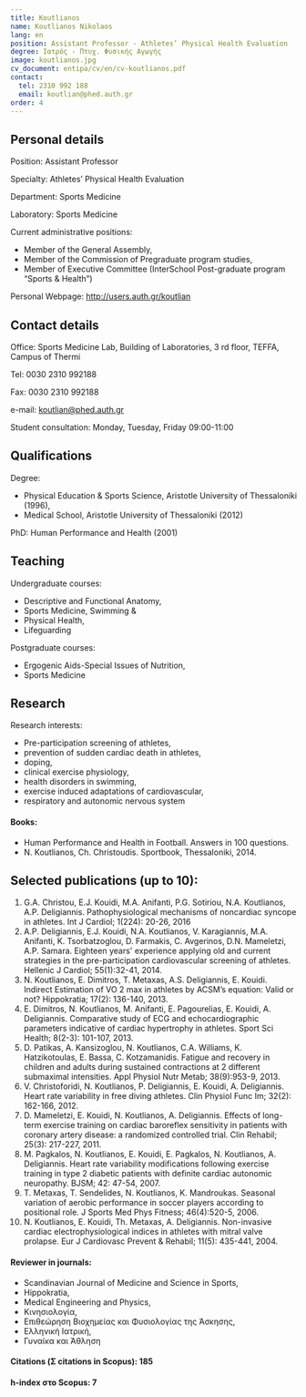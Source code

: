 ```yaml
---
title: Koutlianos
name: Koutlianos Nikolaos
lang: en
position: Assistant Professor - Athletes’ Physical Health Evaluation
degree: Ιατρός - Πτυχ. Φυσικής Αγωγής
image: koutlianos.jpg
cv_document: entipa/cv/en/cv-koutlianos.pdf
contact:
  tel: 2310 992 188
  email: koutlian@phed.auth.gr
order: 4
---
```


## Personal details

Position: Assistant Professor

Specialty: Athletes’ Physical Health Evaluation

Department: Sports Medicine

Laboratory: Sports Medicine

Current administrative positions:

- Member of the General Assembly,
- Member of the Commission of Pregraduate program studies,
- Member of Executive Committee (InterSchool Post-graduate program “Sports & Health”)

Personal Webpage: http://users.auth.gr/koutlian

## Contact details

Office: Sports Medicine Lab, Building of Laboratories, 3 rd floor, TEFFA, Campus
of Thermi

Tel: 0030 2310 992188

Fax: 0030 2310 992188

e-mail: koutlian@phed.auth.gr

Student consultation: Monday, Tuesday, Friday 09:00-11:00

## Qualifications

Degree:

- Physical Education & Sports Science, Aristotle University of Thessaloniki
  (1996),
- Medical School, Aristotle University of Thessaloniki (2012)

PhD: Human Performance and Health (2001)

## Teaching

Undergraduate courses:

- Descriptive and Functional Anatomy,
- Sports Medicine, Swimming &
- Physical Health,
- Lifeguarding

Postgraduate courses:

- Ergogenic Aids-Special Issues of Nutrition,
- Sports Medicine

## Research

Research interests:

- Pre-participation screening of athletes,
- prevention of sudden cardiac death in athletes,
- doping,
- clinical exercise physiology,
- health disorders in swimming,
- exercise induced adaptations of cardiovascular,
- respiratory and autonomic nervous system

#### Books:

- Human Performance and Health in Football. Answers in 100 questions.
- N. Koutlianos, Ch. Christoudis. Sportbook, Thessaloniki, 2014.

## Selected publications (up to 10):

1. G.A. Christou, E.J. Kouidi, M.A. Anifanti, P.G. Sotiriou, N.A.
   Koutlianos, A.P. Deligiannis. Pathophysiological mechanisms
   of noncardiac syncope in athletes. Int J Cardiol; 1(224):
   20-26, 2016
2. A.P. Deligiannis, E.J. Kouidi, N.A. Koutlianos, V. Karagiannis, M.A.
   Anifanti, K. Tsorbatzoglou, D. Farmakis, C. Avgerinos, D.N.
   Mameletzi, A.P. Samara. Eighteen years' experience applying old
   and current strategies in the pre-participation cardiovascular
   screening of athletes. Hellenic J Cardiol; 55(1):32-41, 2014.
3. N. Koutlianos, E. Dimitros, T. Metaxas, A.S. Deligiannis, E. Kouidi.
   Indirect Estimation of VO 2 max in athletes by ACSM’s equation: Valid
   or not? Hippokratia; 17(2): 136-140, 2013.
4. E. Dimitros, N. Koutlianos, M. Anifanti, E. Pagourelias, E. Kouidi, A.
   Deligiannis. Comparative study of ECG and echocardiographic
   parameters indicative of cardiac hypertrophy in athletes. Sport Sci
   Health; 8(2-3): 101-107, 2013.
5. D. Patikas, A. Kansizoglou, N. Koutlianos, C.A. Williams, K.
   Hatzikotoulas, E. Bassa, C. Kotzamanidis. Fatigue and recovery in
   children and adults during sustained contractions at 2 different
   submaximal intensities. Appl Physiol Nutr Metab; 38(9):953-9, 2013.
6. V. Christoforidi, N. Koutlianos, P. Deligiannis, E. Kouidi, A. Deligiannis.
   Heart rate variability in free diving athletes. Clin Physiol Func Im;
   32(2): 162-166, 2012.
7. D. Mameletzi, E. Kouidi, N. Koutlianos, A. Deligiannis. Effects of long-term exercise training on cardiac baroreflex sensitivity in patients
   with coronary artery disease: a randomized controlled trial. Clin
   Rehabil; 25(3): 217-227, 2011.
8. M. Pagkalos, N. Koutlianos, E. Kouidi, E. Pagkalos, N. Koutlianos, A.
   Deligiannis. Heart rate variability modifications following exercise
   training in type 2 diabetic patients with definite cardiac autonomic
   neuropathy. BJSM; 42: 47-54, 2007.
9. T. Metaxas, T. Sendelides, N. Koutlianos, K. Mandroukas. Seasonal
   variation of aerobic performance in soccer players according to
   positional role. J Sports Med Phys Fitness; 46(4):520-5, 2006.
10. N. Koutlianos, E. Kouidi, Th. Metaxas, A. Deligiannis. Non-invasive
    cardiac electrophysiological indices in athletes with mitral valve
    prolapse. Eur J Cardiovasc Prevent & Rehabil; 11(5): 435-441, 2004.

#### Reviewer in journals:

- Scandinavian Journal of Medicine and Science in Sports,
- Hippokratia,
- Medical Engineering and Physics,
- Κινησιολογία,
- Επιθεώρηση Βιοχημείας και Φυσιολογίας της Άσκησης,
- Ελληνική Ιατρική,
- Γυναίκα και Άθληση

#### Citations (Σ citations in Scopus): 185

#### h-index στο Scopus: 7
